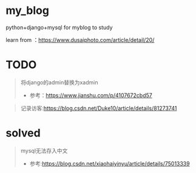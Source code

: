 # my_blog
python+django+mysql for myblog to study

learn from ：https://www.dusaiphoto.com/article/detail/20/

# TODO
> 将django的admin替换为xadmin
> - 参考：https://www.jianshu.com/p/4107672cbd57

> 记录访客:https://blog.csdn.net/Duke10/article/details/81273741


# solved
> mysql无法存入中文
> - 参考:https://blog.csdn.net/xiaohaiyinyu/article/details/75013339

